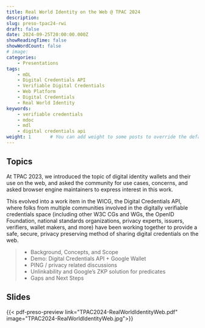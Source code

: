 ```yaml
---
title: Real World Identity on the Web @ TPAC 2024
description: 
slug: preso-tpac24-rwi
draft: false
date: 2024-09-25T20:00:00.000Z
showReadingTime: false
showWordCount: false
# image: 
categories:
    - Presentations
tags:
    - mDL
    - Digital Credentials API
    - Verifiable Digital Credentials
    - Web Platform
    - Digital Credentials
    - Real World Identity
keywords: 
    - verifiable credentials
    - mdoc
    - mdl 
    - digital credentials api
weight: 1       # You can add weight to some posts to override the default sorting (date descending)
---
```


## Topics

At TPAC 2023, we introduced the topic of digital identity wallets and their use on the web, and asked the community for use cases, concerns, and asked browser engine maintainers to express interest in this work.

This evolved into a work item in the WICG, the Digital Credentials API, where folks from multiple communities involved in the digitally verifiable credentials space (including other W3C CGs and WGs, the OpenID Foundation, national standards organizations, privacy experts, issuers, verifiers, wallet makers, and more) have been working together to provide a safe, secure, privacy preserving method of sharing digital credentials on the web.

> - Background, Concepts, and Scope
> - Demo: Digital Credentials API + Google Wallet
> - PING / privacy related discussions
> - Unlinkability and Google’s ZKP solution for predicates
> - Gaps and Next Steps

## Slides

{{< pdf-preso-preview link="TPAC2024-RealWorldIdentityWeb.pdf" image="TPAC2024-RealWorldIdentityWeb.jpg">}}

